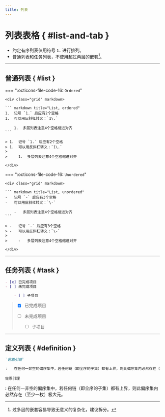 ```yaml
---
title: 列表
---
```


列表表格 { #list-and-tab }
==========================

-   约定有序列表仅用符号 `1.` 进行排列。
-   普通列表和任务列表，不使用超过两层的嵌套[^1]。

[^1]: 过多层的嵌套容易导致无意义的复杂化，建议拆分。

---

普通列表 { #list }
------------------

=== ":octicons-file-code-16: `Ordered`"

    <div class="grid" markdown>
    
    ``` markdown title="List, ordered"
    1.  记号 `1.` 后应有2个空格
    1.  可以用反斜杠转义：`1\.`
    
        1.  多层列表注意4个空格缩进对齐
    ```
    
    > 1.  记号 `1.` 后应有2个空格
    > 1.  可以用反斜杠转义：`1\.`
    > 
    >     1.  多层列表注意4个空格缩进对齐
    
    </div>

=== ":octicons-file-code-16: `Unordered`"

    <div class="grid" markdown>

    ``` markdown title="List, unordered"
    -   记号 `-` 后应有3个空格
    -   可以用反斜杠转义：`\-`
    
        -   多层列表注意4个空格缩进对齐
    ```
    
    > -   记号 `-` 后应有3个空格
    > -   可以用反斜杠转义：`\-`
    > 
    >     -   多层列表注意4个空格缩进对齐
    
    </div>

---

任务列表 { #task }
------------------

<div class="grid" markdown>

``` markdown title="Task list"
- [x] 已完成项目
- [ ] 未完成项目

    - [ ] 子项目
```

> - [x] 已完成项目
> - [ ] 未完成项目
>
>     - [ ] 子项目

</div>

---

定义列表 { #definition }
------------------------

``` markdown title="Definition list"
`佐恩引理`

:   在任何一非空的偏序集中，若任何链（即全序的子集）都有上界，则此偏序集内必然存在（至少一枚）极大元。
```

<div class="result" markdown>

`佐恩引理`

:   在任何一非空的偏序集中，若任何链（即全序的子集）都有上界，则此偏序集内必然存在（至少一枚）极大元。

</div>
